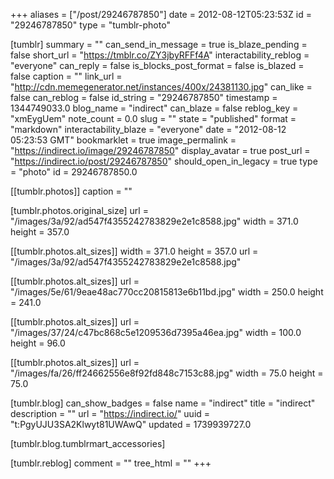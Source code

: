 +++
aliases = ["/post/29246787850"]
date = 2012-08-12T05:23:53Z
id = "29246787850"
type = "tumblr-photo"

[tumblr]
summary = ""
can_send_in_message = true
is_blaze_pending = false
short_url = "https://tmblr.co/ZY3jbyRFFf4A"
interactability_reblog = "everyone"
can_reply = false
is_blocks_post_format = false
is_blazed = false
caption = ""
link_url = "http://cdn.memegenerator.net/instances/400x/24381130.jpg"
can_like = false
can_reblog = false
id_string = "29246787850"
timestamp = 1344749033.0
blog_name = "indirect"
can_blaze = false
reblog_key = "xmEygUem"
note_count = 0.0
slug = ""
state = "published"
format = "markdown"
interactability_blaze = "everyone"
date = "2012-08-12 05:23:53 GMT"
bookmarklet = true
image_permalink = "https://indirect.io/image/29246787850"
display_avatar = true
post_url = "https://indirect.io/post/29246787850"
should_open_in_legacy = true
type = "photo"
id = 29246787850.0

[[tumblr.photos]]
caption = ""

[tumblr.photos.original_size]
url = "/images/3a/92/ad547f4355242783829e2e1c8588.jpg"
width = 371.0
height = 357.0

[[tumblr.photos.alt_sizes]]
width = 371.0
height = 357.0
url = "/images/3a/92/ad547f4355242783829e2e1c8588.jpg"

[[tumblr.photos.alt_sizes]]
url = "/images/5e/61/9eae48ac770cc20815813e6b11bd.jpg"
width = 250.0
height = 241.0

[[tumblr.photos.alt_sizes]]
url = "/images/37/24/c47bc868c5e1209536d7395a46ea.jpg"
width = 100.0
height = 96.0

[[tumblr.photos.alt_sizes]]
url = "/images/fa/26/ff24662556e8f92fd848c7153c88.jpg"
width = 75.0
height = 75.0

[tumblr.blog]
can_show_badges = false
name = "indirect"
title = "indirect"
description = ""
url = "https://indirect.io/"
uuid = "t:PgyUJU3SA2Klwyt81UWAwQ"
updated = 1739939727.0

[tumblr.blog.tumblrmart_accessories]

[tumblr.reblog]
comment = ""
tree_html = ""
+++
